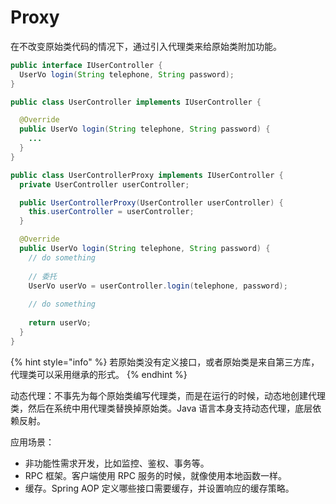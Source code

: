 # Proxy

在不改变原始类代码的情况下，通过引入代理类来给原始类附加功能。

```java
public interface IUserController {
  UserVo login(String telephone, String password);
}

public class UserController implements IUserController {

  @Override
  public UserVo login(String telephone, String password) {
    ...
  }
}

public class UserControllerProxy implements IUserController {
  private UserController userController;

  public UserControllerProxy(UserController userController) {
    this.userController = userController;
  }

  @Override
  public UserVo login(String telephone, String password) {
    // do something
    
    // 委托
    UserVo userVo = userController.login(telephone, password);
    
    // do something
    
    return userVo;
  }
}
```

{% hint style="info" %}
若原始类没有定义接口，或者原始类是来自第三方库，代理类可以采用继承的形式。
{% endhint %}

动态代理：不事先为每个原始类编写代理类，而是在运行的时候，动态地创建代理类，然后在系统中用代理类替换掉原始类。Java 语言本身支持动态代理，底层依赖反射。

应用场景：

* 非功能性需求开发，比如监控、鉴权、事务等。
* RPC 框架。客户端使用 RPC 服务的时候，就像使用本地函数一样。
* 缓存。Spring AOP 定义哪些接口需要缓存，并设置响应的缓存策略。



